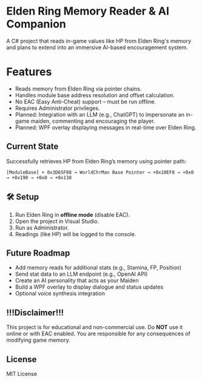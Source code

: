 
# Elden Ring Memory Reader & AI Companion

A C# project that reads in-game values like HP from Elden Ring's memory and plans to extend into an immersive AI-based encouragement system.

# Features

- Reads memory from Elden Ring via pointer chains.
- Handles module base address resolution and offset calculation.
- No EAC (Easy Anti-Cheat) support – must be run offline.
- Requires Administrator privileges.
- Planned: Integration with an LLM (e.g., ChatGPT) to impersonate an in-game maiden, commenting and encouraging the player.
- Planned: WPF overlay displaying messages in real-time over Elden Ring.

## Current State

Successfully retrieves HP from Elden Ring’s memory using pointer path:
```
[ModuleBase] + 0x3D65F88 → WorldChrMan Base Pointer → +0x10EF8 → +0x0 → +0x190 → +0x0 → +0x138
```

## 🛠 Setup

1. Run Elden Ring in **offline mode** (disable EAC).
2. Open the project in Visual Studio.
3. Run as Administrator.
4. Readings (like HP) will be logged to the console.

## Future Roadmap

- Add memory reads for additional stats (e.g., Stamina, FP, Position)
- Send stat data to an LLM endpoint (e.g., OpenAI API)
- Create an AI personality that acts as your Maiden
- Build a WPF overlay to display dialogue and status updates
- Optional voice synthesis integration

## !!!Disclaimer!!!

This project is for educational and non-commercial use. Do **NOT** use it online or with EAC enabled. You are responsible for any consequences of modifying game memory.

## License

MIT License

